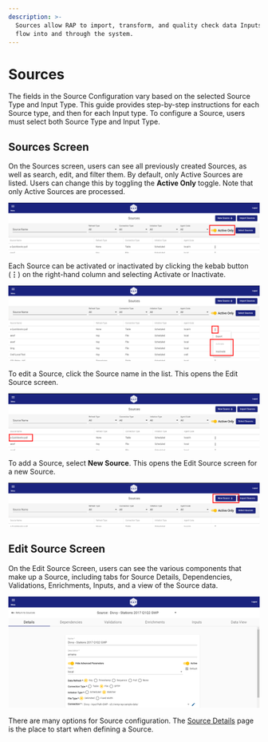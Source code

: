 ```yaml
---
description: >-
  Sources allow RAP to import, transform, and quality check data Inputs as they
  flow into and through the system.
---
```


# Sources

The fields in the Source Configuration vary based on the selected Source Type and Input Type. This guide provides step-by-step instructions for each Source type, and then for each Input type. To configure a Source, users must select both Source Type and Input Type.

## Sources Screen

On the Sources screen, users can see all previously created Sources, as well as search, edit, and filter them. By default, only Active Sources are listed. Users can change this by toggling the **Active Only** toggle. Note that only Active Sources are processed.

![Sources - Active Only](../../.gitbook/assets/active-only-sources.png)

Each Source can be activated or inactivated by clicking the kebab button \(**⋮**\) on the right-hand column and selecting Activate or Inactivate.

![Sources - Activate or Inactivate a Source](../../.gitbook/assets/activate-or-inactivate-source.png)

To edit a Source, click the Source name in the list. This opens the Edit Source screen.

![Sources - Select a Source to Edit](../../.gitbook/assets/select-source-to-edit.png)

To add a Source, select **New Source**. This opens the Edit Source screen for a new Source.

![Sources - Create a New Source](../../.gitbook/assets/new-source.png)

## Edit Source Screen

On the Edit Source Screen, users can see the various components that make up a Source, including tabs for Source Details, Dependencies, Validations, Enrichments, Inputs, and a view of the Source data.

![Edit Source Screen](../../.gitbook/assets/edit-source-screen.png)

There are many options for Source configuration. The [Source Details](source-details.md) page is the place to start when defining a Source.

